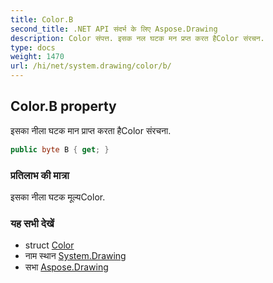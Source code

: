 ```yaml
---
title: Color.B
second_title: .NET API संदर्भ के लिए Aspose.Drawing
description: Color संपत्त. इसक नल घटक मन प्रप्त करत हैColor संरचन.
type: docs
weight: 1470
url: /hi/net/system.drawing/color/b/
---
```

## Color.B property

इसका नीला घटक मान प्राप्त करता हैColor संरचना.

```csharp
public byte B { get; }
```

### प्रतिलाभ की मात्रा

इसका नीला घटक मूल्यColor.

### यह सभी देखें

* struct [Color](../)
* नाम स्थान [System.Drawing](../../color/)
* सभा [Aspose.Drawing](../../../)


